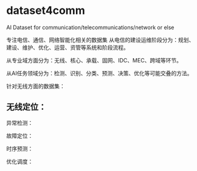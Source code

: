 # dataset4comm
AI Dataset for communication/telecommunications/network or else

专注电信、通信、网络智能化相关的数据集
从电信的建设运维阶段分为：规划、建设、维护、优化、运营、资管等系统和阶段流程。

从专业域方面分为：无线、核心、承载、固网、IDC、MEC、跨域等环节。

从AI任务领域分为：检测、识别、分类、预测、决策、优化等可能交叠的方法。

针对无线方面的数据集：

  ## 无线定位：
  
  异常检测：
  
  故障定位：
  
  时序预测：
  
  优化调度：
  
  
  
